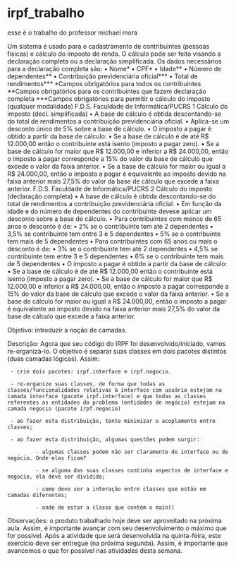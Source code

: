 # irpf_trabalho
esse é o trabalho do professor michael mora

Um sistema é usado para o cadastramento de
contribuintes (pessoas físicas) e cálculo do imposto de
renda. O cálculo pode ser feito visando a declaração
completa ou a declaração simplificada. Os dados
necessários para a declaração completa são:
• Nome*
• CPF*
• Idade**
• Número de dependentes**
• Contribuição previdenciária oficial***
• Total de rendimentos***
*Campos obrigatórios para todos os contribuintes
**Campos obrigatórios para os contribuintes que fazem declaração completa
***Campos obrigatórios para permitir o cálculo do imposto (qualquer
modalidade)
F.D.S. Faculdade de Informática/PUCRS 1
Cálculo do imposto (decl. simplificada)
• A base de cálculo é obtida descontando-se do total de
rendimentos a contribuição previdenciária oficial.
• Aplica-se um desconto único de 5% sobre a base de
cálculo.
• O imposto a pagar é obtido a partir da base de cálculo:
• Se a base de cálculo é de até R$ 12.000,00 então o contribuinte
está isento (imposto a pagar zero).
• Se a base de cálculo for maior que R$ 12.000,00 e inferior a R$
24.000,00, então o imposto a pagar corresponde a 15% do valor
da base de cálculo que excede o valor da faixa anterior.
• Se a base de cálculo for maior ou igual a R$ 24.000,00, então o
imposto a pagar é equivalente ao imposto devido na faixa anterior
mais 27,5% do valor da base de cálculo que excede a faixa
anterior.
F.D.S. Faculdade de Informática/PUCRS 2
Cálculo do imposto (declaração completa)
• A base de cálculo é obtida descontando-se do total de rendimentos a
contribuição previdenciária oficial.
• Em função da idade e do número de dependentes do contribuinte devese
aplicar um desconto sobre a base de cálculo.
• Para contribuintes com menos de 65 anos o desconto é de:
• 2% se o contribuinte tem até 2 dependentes
• 3,5% se contribuinte tem entre 3 e 5 dependentes
• 5% se o contribuinte tem mais de 5 dependentes
• Para contribuintes com 65 anos ou mais o desconto é de:
• 3% se o contribuinte tem até 2 dependentes
• 4,5% se contribuinte tem entre 3 e 5 dependentes
• 6% se o contribuinte tem mais de 5 dependentes
• O imposto a pagar é obtido a partir da base de cálculo:
• Se a base de cálculo é de até R$ 12.000,00 então o contribuinte está isento
(imposto a pagar zero).
• Se a base de cálculo for maior que R$ 12.000,00 e inferior a R$ 24.000,00, então o
imposto a pagar corresponde a 15% do valor da base de cálculo que excede o valor
da faixa anterior.
• Se a base de cálculo for maior ou igual a R$ 24.000,00, então o imposto a pagar é
equivalente ao imposto devido na faixa anterior mais 27,5% do valor da base de
cálculo que excede a faixa anterior.



Objetivo: introduzir a noção de camadas.

Descrição: Agora que seu código do IRPF foi desenvolvido/iniciado, vamos re-organizá-lo. O objetivo é separar suas classes em dois pacotes distintos (duas camadas lógicas). Assim:

     - crie dois pacotes: irpf.interface e irpf.nogocio.

     - re-organize suas classes, de forma que todas as classes/funcionalidades relativas à interface com usuário estejam na camada interface (pacote irpf.interface) e que todas as classes referentes as entidades do problema (entidades de negócio) estejam na camada negocio (pacote irpf.negocio)

     - ao fazer esta distribuição, tente minimizar o acoplamento entre classes;

     - ao fazer esta distribuição, algumas questões podem surgir:

             - algumas classes podem não ser claramente de interface ou de negócio. Onde elas ficam?

             - se alguma das suas classes continha aspectos de interface e negocio, ela deve ser dividida;

             - como deve ser a interação entre classes que estão em camadas diferentes;

             - onde de estar a classe que contém o main()

Observações: o produto trabalhado hoje deve ser aproveitado na próxima aula. Assim, é importante avançar com seu desenvolvimento o máximo que for possível. Após a atividade que será desenvolvida na quinta-feira, este exercício deve ser entregue (na próxima segunda). Assim, é importante que avancemos o que for possível nas atividades desta semana.

